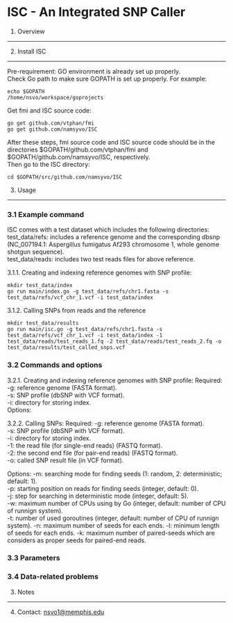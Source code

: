 ISC - An Integrated SNP Caller
===


1. Overview
-----------


2. Install ISC
--------------
Pre-requirement: GO environment is already set up properly.  
Check Go path to make sure GOPATH is set up properly. For example:
```
echo $GOPATH
/home/nsvo/workspace/goprojects
```

Get fmi and ISC source code:
```
go get github.com/vtphan/fmi
go get github.com/namsyvo/ISC
```
After these steps, fmi source code and ISC source code should be in the directories $GOPATH/github.com/vtphan/fmi and $GOPATH/github.com/namsyvo/ISC, respectively.  
Then go to the ISC directory:
```
cd $GOPATH/src/github.com/namsyvo/ISC
```

3. Usage
--------

### 3.1 Example command
ISC comes with a test dataset which includes the following directories:  
test_data/refs: includes a reference genome and the corresponding dbsnp (NC_007194.1: Aspergillus fumigatus Af293 chromosome 1, whole genome shotgun sequence).  
test_data/reads: includes two test reads files for above reference.

3.1.1. Creating and indexing reference genomes with SNP profile:
```
mkdir test_data/index
go run main/index.go -g test_data/refs/chr1.fasta -s test_data/refs/vcf_chr_1.vcf -i test_data/index
```

3.1.2. Calling SNPs from reads and the reference

```
mkdir test_data/results
go run main/isc.go -g test_data/refs/chr1.fasta -s test_data/refs/vcf_chr_1.vcf -i test_data/index -1 test_data/reads/test_reads_1.fq -2 test_data/reads/test_reads_2.fq -o test_data/results/test_called_snps.vcf
```

### 3.2 Commands and options

3.2.1. Creating and indexing reference genomes with SNP profile:
Required:
	-g: reference genome (FASTA format).  
	-s: SNP profile (dbSNP with VCF format).  
	-i: directory for storing index.  
Options:


3.2.2. Calling SNPs:
Required:
	-g: reference genome (FASTA format).  
	-s: SNP profile (dbSNP with VCF format).  
	-i: directory for storing index.  
	-1: the read file (for single-end reads) (FASTQ format).  
	-2: the second end file (for pair-end reads) (FASTQ format).  
	-o: called SNP result file (in VCF format).  

Options:
	-m: searching mode for finding seeds (1: random, 2: deterministic; default: 1).  
	-p: starting position on reads for finding seeds (integer, default: 0).  
	-j: step for searching in deterministic mode (integer, default: 5).  
	-w: maximum number of CPUs using by Go (integer, default: number of CPU of runnign system).  
	-t: number of used goroutines (integer, default: number of CPU of runnign system).
	-n: maximum number of seeds for each ends.
	-l: minimum length of seeds for each ends.
	-k: maximum number of paired-seeds which are considers as proper seeds for paired-end reads.


### 3.3 Parameters


### 3.4 Data-related problems


3. Notes
--------


4. Contact: nsvo1@memphis.edu